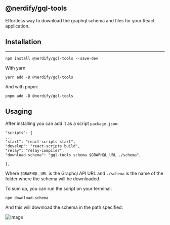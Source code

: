 ## @nerdify/gql-tools

Effortless way to download the graphql schema and files for your React application.
## Installation
---

```
npm install @nerdify/gql-tools --save-dev
```

With yarn

```
yarn add -D @nerdify/gql-tools
```

And with pnpm:

```
pnpm add -D @nerdify/gql-tools
```

## Usaging

After installing you can add it as a script `package.json`:

```
"scripts": {
...
"start": "react-scripts start",
"develop": "react-scripts build",
"relay": "relay-compiler",
"download-schema": "gql-tools schema $GRAPHQL_URL ./schema",

},
```

Where `$GRAPHQL_URL` is the Graphql API URL and `./schema` is the name of the folder where the schema will be downloaded.

To sum up, you can run the script on your terminal:

```
npm download-schema
```
And this will download the schema in the path specified:


![image](https://user-images.githubusercontent.com/16159494/196270564-86e4614e-80f6-4526-b244-381c7787b55a.png)
